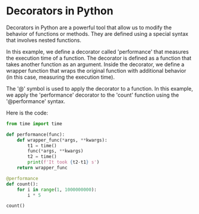 # Decorators in Python

Decorators in Python are a powerful tool that allow us to modify the behavior of functions or methods. They are defined using a special syntax that involves nested functions.

In this example, we define a decorator called 'performance' that measures the execution time of a function. The decorator is defined as a function that takes another function as an argument. Inside the decorator, we define a wrapper function that wraps the original function with additional behavior (in this case, measuring the execution time).

The '@' symbol is used to apply the decorator to a function. In this example, we apply the 'performance' decorator to the 'count' function using the '@performance' syntax.

Here is the code:

```python
from time import time

def performance(func):
    def wrapper_func(*args, **kwargs):
        t1 = time()
        func(*args, **kwargs)
        t2 = time()
        print(f'It took {t2-t1} s')
    return wrapper_func

@performance
def count():
    for i in range(1, 1000000000):
        i * 5

count()
```